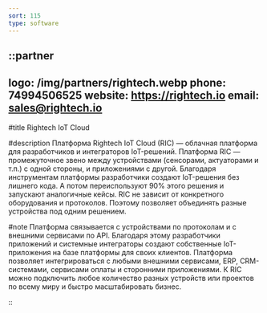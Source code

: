 ```yaml
---
sort: 115
type: software
---
```


::partner
---
logo: /img/partners/rightech.webp
phone: 74994506525
website: https://rightech.io
email: sales@rightech.io
---

#title
Rightech IoT Cloud

#description
Платформа Rightech IoT Cloud (RIC) — облачная платформа для разработчиков и интеграторов IoT-решений. Платформа RIC — промежуточное звено между устройствами (сенсорами, актуаторами и т.п.) с одной стороны, и приложениями с другой. Благодаря инструментам платформы разработчики создают IoT-решения без лишнего кода. А потом переиспользуют 90% этого решения и запускают аналогичные кейсы. RIC не зависит от конкретного оборудования и протоколов. Поэтому позволяет объединять разные устройства под одним решением.

#note
Платформа связывается с устройствами по протоколам и с внешними сервисами по API. Благодаря этому разработчики приложений и системные интеграторы создают собственные IoT-приложения на базе платформы для своих клиентов.
Платформа позволяет интегрироваться с любыми внешними сервисами, ERP, CRM-системами, сервисами оплаты и сторонними приложениями.
К RIC можно подключить любое количество разных устройств или проектов по всему миру и быстро масштабировать бизнес.

::
